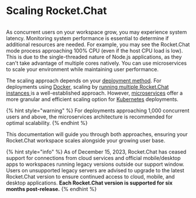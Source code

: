 # Scaling Rocket.Chat

<figure><img src="../../../.gitbook/assets/2021-06-10_22-31-38 (3) (3) (3) (3) (3) (3) (3) (3) (3) (2) (3) (1) (1) (1) (1) (2) (1) (1) (1) (1) (1) (1) (4) (1) (1) (1) (1) (1) (1) (1) (34).jpg" alt=""><figcaption></figcaption></figure>

As concurrent users on your workspace grow, you may experience system latency. Monitoring system performance is essential to determine if additional resources are needed. For example, you may see the Rocket.Chat mode process approaching 100% CPU (even if the host CPU load is low). This is due to the single-threaded nature of Node.js applications, as they can't take advantage of multiple cores natively. You can use microservices to scale your environment while maintaining user performance.

The scaling approach depends on your [deployment method](../). For deployments using [Docker](../deploy-with-docker-and-docker-compose.md), scaling by [running multiple Rocket.Chat instances ](running-multiple-instances.md)is a well-established approach. However, [microservices](microservices.md) offer a more granular and efficient scaling option for [Kubernetes](../deploy-with-kubernetes.md) deployments.

{% hint style="warning" %}
For deployments approaching 1,000 concurrent users and above, the microservices architecture is recommended for optimal scalability.
{% endhint %}

This documentation will guide you through both approaches, ensuring your Rocket.Chat workspace scales alongside your growing user base.

{% hint style="info" %}
As of December 15, 2023, Rocket.Chat has ceased support for connections from cloud services and official mobile/desktop apps to workspaces running legacy versions outside our support window. Users on unsupported legacy servers are advised to upgrade to the latest Rocket.Chat version to ensure continued access to cloud, mobile, and desktop applications. **Each Rocket.Chat version is supported for six months post-release.**
{% endhint %}
